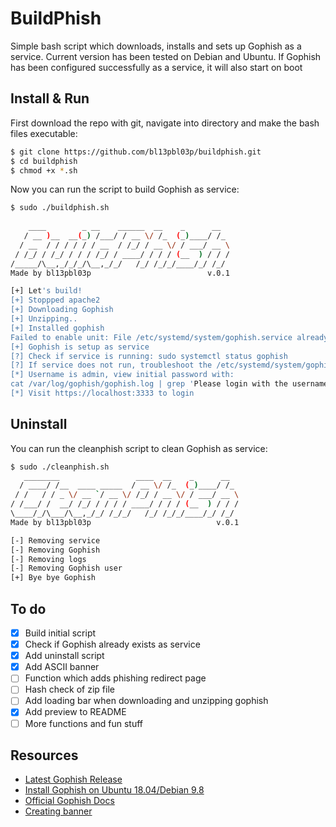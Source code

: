 # BuildPhish
Simple bash script which downloads, installs and sets up Gophish as a service. Current version has been tested on Debian and Ubuntu.
If Gophish has been configured successfully as a service, it will also start on boot

## Install & Run
First download the repo with git, navigate into directory and make the bash files executable:
```bash
$ git clone https://github.com/bl13pbl03p/buildphish.git
$ cd buildphish
$ chmod +x *.sh
```
Now you can run the script to build Gophish as service:
```bash
$ sudo ./buildphish.sh
 
    ____        _ __    ______  __    _      __  
   / __ )__  __(_) /___/ / __ \/ /_  (_)____/ /_ 
  / __  / / / / / / __  / /_/ / __ \/ / ___/ __ \
 / /_/ / /_/ / / / /_/ / ____/ / / / (__  ) / / /
/_____/\__,_/_/_/\__,_/_/   /_/ /_/_/____/_/ /_/
Made by bl13pbl03p                          v.0.1

[+] Let's build!
[+] Stoppped apache2
[+] Downloading Gophish
[+] Unzipping..
[+] Installed gophish
Failed to enable unit: File /etc/systemd/system/gophish.service already exists.
[+] Gophish is setup as service
[?] Check if service is running: sudo systemctl status gophish
[?] If service does not run, troubleshoot the /etc/systemd/system/gophish.service file
[*] Username is admin, view initial password with:
cat /var/log/gophish/gophish.log | grep 'Please login with the username admin and the password'
[*] Visit https://localhost:3333 to login
```
## Uninstall
You can run the cleanphish script to clean Gophish as service:
```bash
$ sudo ./cleanphish.sh
   ________                 ____  __    _      __  
  / ____/ /__  ____ _____  / __ \/ /_  (_)____/ /_ 
 / /   / / _ \/ __ `/ __ \/ /_/ / __ \/ / ___/ __ \
/ /___/ /  __/ /_/ / / / / ____/ / / / (__  ) / / /
\____/_/\___/\__,_/_/ /_/_/   /_/ /_/_/____/_/ /_/                     
Made by bl13pbl03p                            v.0.1

[-] Removing service
[-] Removing Gophish
[-] Removing logs
[-] Removing Gophish user
[+] Bye bye Gophish
```
## To do
- [x]  Build initial script
- [x]  Check if Gophish already exists as service
- [x]  Add uninstall script
- [x]  Add ASCII banner
- [ ]  Function which adds phishing redirect page
- [ ]  Hash check of zip file
- [ ]  Add loading bar when downloading and unzipping gophish
- [x]  Add preview to README
- [ ]  More functions and fun stuff
## Resources
- [Latest Gophish Release](https://github.com/gophish/gophish/releases/tag/v0.11.0)
- [Install Gophish on Ubuntu 18.04/Debian 9.8](https://kifarunix.com/install-gophish-on-ubuntu-18-04-debian-9-8/)
- [Official Gophish Docs](https://getgophish.com/documentation/)
- [Creating banner](https://manytools.org/hacker-tools/ascii-banner/)
